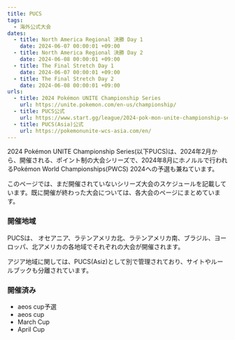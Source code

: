```yaml
---
title: PUCS
tags:
  - 海外公式大会
dates:
  - title: North America Regional 決勝 Day 1
    date: 2024-06-07 00:00:01 +09:00
  - title: North America Regional 決勝 Day 2
    date: 2024-06-08 00:00:01 +09:00
  - title: The Final Stretch Day 1
    date: 2024-06-07 00:00:01 +09:00
  - title: The Final Stretch Day 2
    date: 2024-06-08 00:00:01 +09:00
urls:
  - title: 2024 Pokémon UNITE Championship Series
    url: https://unite.pokemon.com/en-us/championship/
  - title: PUCS公式
    url: https://www.start.gg/league/2024-pok-mon-unite-championship-series
  - title: PUCS(Asia)公式
    url: https://pokemonunite-wcs-asia.com/en/
---
```


2024 Pokémon UNITE Championship Series(以下PUCS)は、2024年2月から、開催される、ポイント制の大会シリーズで、2024年8月にホノルルで行われるPokémon World Championships(PWCS) 2024への予選も兼ねています。

このページでは、まだ開催されていないシリーズ大会のスケジュールを記載しています。既に開催が終わった大会については、各大会のページにまとめています。

### 開催地域
PUCSは、 オセアニア、ラテンアメリカ北、ラテンアメリカ南、ブラジル、ヨーロッパ、北アメリカの各地域でそれぞれの大会が開催されます。

アジア地域に関しては、PUCS(Asiz)として別で管理されており、サイトやルールブックも分離されています。

### 開催済み
- aeos cup予選
- aeos cup
- March Cup
- April Cup